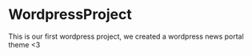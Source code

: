 # WordpressProject
This is our first wordpress project, we created a wordpress news portal theme
<3
